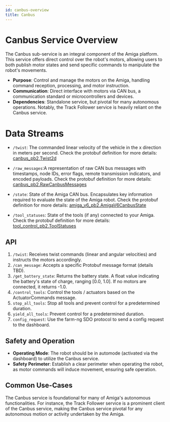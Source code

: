 ```yaml
---
id: canbus-overview
title: Canbus
---
```


# Canbus Service Overview

The Canbus sub-service is an integral component of the Amiga platform.
This service offers direct control over the robot's motors, allowing users to both
publish motor states and send specific commands to manipulate the robot's movements.

- **Purpose**: Control and manage the motors on the Amiga, handling command reception,
processing, and motor instruction.
- **Communication**: Direct interface with motors via CAN bus, a communication standard
or microcontrollers and devices.
- **Dependencies**: Standalone service, but pivotal for many autonomous operations.
Notably, the Track Follower service is heavily reliant on the Canbus service.

# Data Streams

- `/twist`: The commanded linear velocity of the vehicle in the x direction in meters per second.
 Check the protobuf definition for more details:
 [canbus_pb2.Twist2d](https://github.com/farm-ng/farm-ng-amiga/blob/main/protos/farm_ng/canbus/canbus.proto#L58-L61)

- `/raw_messages`:A representation of raw CAN bus messages with timestamps, node IDs, error
flags, remote transmission indicators, and encoded payloads.
Check the protobuf definition for more details:
[canbus_pb2.RawCanbusMessages](https://github.com/farm-ng/farm-ng-amiga/blob/main/protos/farm_ng/canbus/canbus.proto#L95-L107)

- `/state`: State of the Amiga CAN bus.
  Encapsulates key information required to evaluate the state of the Amiga robot.
  Check the protobuf definition for more details:
  [amiga_v6_pb2.AmigaV6CanbusState](https://github.com/farm-ng/farm-ng-amiga/blob/main/protos/farm_ng/canbus/amiga_v6.proto)

- `/tool_statuses`: State of the tools (if any) connected to your Amiga.
  Check the protobuf definition for more details:
  [tool_control_pb2.ToolStatuses](https://github.com/farm-ng/farm-ng-amiga/blob/main/protos/farm_ng/canbus/tool_control.proto#L101-L127)

## API

1. `/twist`: Receives twist commands (linear and angular velocities) and instructs the
motors accordingly.
2. `/can_message`: Accepts a specific Protobuf message format (details TBD).
3. `/get_battery_state`: Returns the battery state.
A float value indicating the battery's state of charge, ranging [0.0, 1.0].
If no motors are connected, it returns -1.0.
4. `/control_tools`: Control the tools / actuators based on the ActuatorCommands message.
5. `stop_all_tools`: Stop all tools and prevent control for a predetermined duration.
6. `yield_all_tools`: Prevent control for a predetermined duration.
7. `config_request`: Use the farm-ng SDO protocol to send a config request to the dashboard.

## Safety and Operation

- **Operating Mode**: The robot should be in automode (activated via the dashboard)
to utilize the Canbus service.
- **Safety Perimeter**: Establish a clear perimeter when operating the robot, as motor
commands will induce movement, ensuring safe operation.

## Common Use-Cases

The Canbus service is foundational for many of Amiga's autonomous functionalities.
For instance, the Track Follower service is a prominent client of the Canbus service, making the
Canbus service pivotal for any autonomous motion or activity undertaken by the Amiga.

